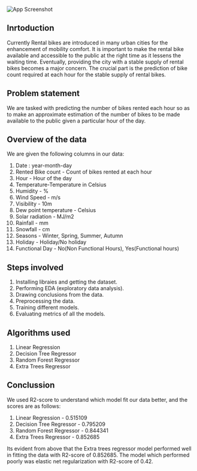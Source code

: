 


![App Screenshot](https://storage.googleapis.com/kaggle-competitions/kaggle/3948/media/bikes.png)




## Inrtoduction
Currently Rental bikes are introduced in many urban cities for the enhancement of mobility comfort. It is important to make the rental bike available and accessible to the public at the right time as it lessens the waiting time. Eventually, providing the city with a stable supply of rental bikes becomes a major concern. The crucial part is the prediction of bike count required at each hour for the stable supply of rental bikes.


 


## Problem statement

We are tasked with predicting the number of bikes rented each hour so as to make an approximate estimation of the number of bikes to be made available to the public given a particular hour of the day.




## Overview of the data
We are given the following columns in our data:
1. Date : year-month-day
2. Rented Bike count - Count of bikes rented at each hour
3. Hour - Hour of the day
4. Temperature-Temperature in Celsius
5. Humidity - %
6. Wind Speed - m/s
7. Visibility - 10m
8. Dew point temperature - Celsius
9. Solar radiation - MJ/m2
10. Rainfall - mm
11. Snowfall - cm
12. Seasons - Winter, Spring, Summer, Autumn
13. Holiday - Holiday/No holiday
14. Functional Day - No(Non Functional Hours), Yes(Functional hours)


## Steps involved
1. Installing libraies and getting the dataset.
2. Performing EDA (exploratory data analysis).
3. Drawing conclusions from the data.
4. Preprocessing the data.
5. Training different models.
6. Evaluating metrics of all the models.

## Algorithms used
1. Linear Regression
2. Decision Tree Regressor
3. Random Forest Regressor
4. Extra Trees Regressor

## Conclussion
We used R2-score to understand which model fit our data better, and the scores are as follows:
1. Linear Regression - 0.515109
2. Decision Tree Regressor - 0.795209
3. Random Forest Regressor - 0.844341
4. Extra Trees Regressor - 0.852685

Its evident from above that the Extra trees regressor model performed well in fitting the data with R2-score of 0.852685. The model which performed poorly was elastic net regularization with R2-score of 0.42.
